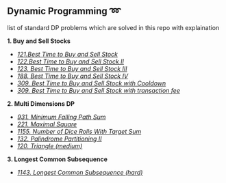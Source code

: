 ## Dynamic Programming :loop: 
list of standard DP problems which are solved in this repo with explaination

**1. Buy and Sell Stocks**
* *[121.Best Time to Buy and Sell Stock](https://leetcode.com/problems/best-time-to-buy-and-sell-stock/)* 
* *[122.Best Time to Buy and Sell Stock II](https://leetcode.com/problems/best-time-to-buy-and-sell-stock-ii/)* 
* *[123. Best Time to Buy and Sell Stock III](https://leetcode.com/problems/best-time-to-buy-and-sell-stock-iii/)* 
* *[188. Best Time to Buy and Sell Stock IV](https://leetcode.com/problems/best-time-to-buy-and-sell-stock-iv/)* 
* *[309. Best Time to Buy and Sell Stock with Cooldown](https://leetcode.com/problems/best-time-to-buy-and-sell-stock-with-cooldown/)* 
* *[309. Best Time to Buy and Sell Stock with transaction fee](https://leetcode.com/problems/best-time-to-buy-and-sell-stock-with-transaction-fee/)* 

**2. Multi Dimensions DP**
* *[931. Minimum Falling Path Sum](https://leetcode.com/problems/minimum-falling-path-sum/)* 
* *[221. Maximal Square](https://leetcode.com/problems/maximal-square/)* 
* *[1155. Number of Dice Rolls With Target Sum](https://leetcode.com/problems/number-of-dice-rolls-with-target-sum/)* 
* *[132. Palindrome Partitioning II](https://leetcode.com/problems/palindrome-partitioning-ii/)* 
* *[120. Triangle (medium)](https://leetcode.com/problems/triangle/)* 

**3. Longest Common Subsequence**
* *[1143. Longest Common Subsequence (hard)](https://leetcode.com/problems/longest-common-subsequence/)* 
